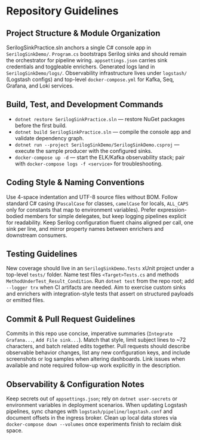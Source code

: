 ﻿# Repository Guidelines

## Project Structure & Module Organization
SerilogSinkPractice.sln anchors a single C# console app in `SerilogSinkDemo/`. `Program.cs` bootstraps Serilog sinks and should remain the orchestrator for pipeline wiring. `appsettings.json` carries sink credentials and toggleable enrichers. Generated logs land in `SerilogSinkDemo/logs/`. Observability infrastructure lives under `logstash/` (Logstash configs) and top-level `docker-compose.yml` for Kafka, Seq, Grafana, and Loki services.

## Build, Test, and Development Commands
- `dotnet restore SerilogSinkPractice.sln` — restore NuGet packages before the first build.
- `dotnet build SerilogSinkPractice.sln` — compile the console app and validate dependency graph.
- `dotnet run --project SerilogSinkDemo/SerilogSinkDemo.csproj` — execute the sample producer with the configured sinks.
- `docker-compose up -d` — start the ELK/Kafka observability stack; pair with `docker-compose logs -f <service>` for troubleshooting.

## Coding Style & Naming Conventions
Use 4-space indentation and UTF-8 source files without BOM. Follow standard C# casing (`PascalCase` for classes, `camelCase` for locals, `ALL_CAPS` only for constants that map to environment variables). Prefer expression-bodied members for simple delegates, but keep logging pipelines explicit for readability. Keep Serilog configuration fluent chains aligned per call, one sink per line, and mirror property names between enrichers and downstream consumers.

## Testing Guidelines
New coverage should live in an `SerilogSinkDemo.Tests` xUnit project under a top-level `tests/` folder. Name test files `<Target>Tests.cs` and methods `MethodUnderTest_Result_Condition`. Run `dotnet test` from the repo root; add `--logger trx` when CI artifacts are needed. Aim to exercise custom sinks and enrichers with integration-style tests that assert on structured payloads or emitted files.

## Commit & Pull Request Guidelines
Commits in this repo use concise, imperative summaries (`Integrate Grafana...`, `Add File sink...`). Match that style, limit subject lines to ~72 characters, and batch related edits together. Pull requests should describe observable behavior changes, list any new configuration keys, and include screenshots or log samples when altering dashboards. Link issues when available and note required follow-up work explicitly in the description.

## Observability & Configuration Notes
Keep secrets out of `appsettings.json`; rely on `dotnet user-secrets` or environment variables in deployment scenarios. When updating Logstash pipelines, sync changes with `logstash/pipeline/logstash.conf` and document offsets in the ingress broker. Clean up local data stores via `docker-compose down --volumes` once experiments finish to reclaim disk space.

